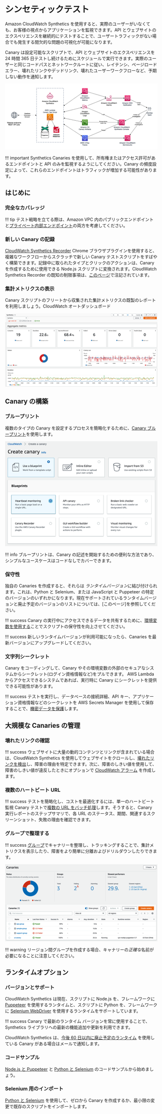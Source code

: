 # シンセティックテスト

Amazon CloudWatch Synthetics を使用すると、実際のユーザーがいなくても、お客様の視点からアプリケーションを監視できます。API とウェブサイトのエクスペリエンスを継続的にテストすることで、ユーザートラフィックがない場合でも発生する間欠的な問題の可視化が可能になります。

Canary は設定可能なスクリプトで、API とウェブサイトのエクスペリエンスを 24 時間 365 日テストし続けるためにスケジュールで実行できます。実際のユーザーと同じコードパスとネットワークルートに従い、レイテンシ、ページロードエラー、壊れたリンクやデッドリンク、壊れたユーザーワークフローなど、予期しない動作を通知します。

![CloudWatch Synthetics アーキテクチャ](../images/synthetics0.png)

!!! important
    Synthetics Canaries を使用して、所有権またはアクセス許可があるエンドポイントと API のみを監視するようにしてください。Canary の頻度設定によって、これらのエンドポイントはトラフィックが増加する可能性があります。

## はじめに

### 完全なカバレッジ

!!! tip
    テスト戦略を立てる際は、Amazon VPC 内のパブリックエンドポイントと[プライベート内部エンドポイント](https://aws.amazon.com/blogs/mt/monitor-your-private-endpoints-using-cloudwatch-synthetics/)の両方を考慮してください。

### 新しい Canary の記録

[CloudWatch Synthetics Recorder](https://chrome.google.com/webstore/detail/cloudwatch-synthetics-rec/bhdnlmmgiplmbcdmkkdfplenecpegfno) Chrome ブラウザプラグインを使用すると、複雑なワークフローからスクラッチで新しい Canary テストスクリプトをすばやく構築できます。記録中に取られたタイプとクリックのアクションは、Canary を作成するために使用できる Node.js スクリプトに変換されます。CloudWatch Synthetics Recorder の既知の制限事項は、[このページ](https://docs.aws.amazon.com/AmazonCloudWatch/latest/monitoring/CloudWatch_Synthetics_Canaries_Recorder.html#CloudWatch_Synthetics_Canaries_Recorder-limitations)で注記されています。

### 集計メトリクスの表示

Canary スクリプトのフリートから収集された集計メトリクスの既製のレポートを利用しましょう。CloudWatch オートダッシュボード

![The CloudWatch Dashboard for Synthetics](../images/synthetics1.png)

## Canary の構築

### ブループリント

複数のタイプの Canary を設定するプロセスを簡略化するために、[Canary ブループリント](https://docs.aws.amazon.com/ja_jp/AmazonCloudWatch/latest/monitoring/CloudWatch_Synthetics_Canaries_Blueprints.html)を使用します。

![複数の方法で Synthetics Canary を作成する](../images/synthetics2.png)

!!! info
    ブループリントは、Canary の記述を開始するための便利な方法であり、シンプルなユースケースはコードなしでカバーできます。

### 保守性

独自の Canaries を作成すると、それらは *ランタイムバージョン*に結び付けられます。これは、Python と Selenium、または JavaScript と Puppeteer の特定のバージョンのいずれかになります。現在サポートされているランタイムバージョンと廃止予定のバージョンのリストについては、[このページ]を参照してください。

!!! success
    Canary の実行中にアクセスできるデータを共有するために、[環境変数を使用する](https://aws.amazon.com/blogs/mt/using-environment-variables-with-amazon-cloudwatch-synthetics/)ことでスクリプトの保守性を向上させてください。

!!! success
    新しいランタイムバージョンが利用可能になったら、Canaries を最新バージョンにアップグレードしてください。

### 文字列シークレット

Canary をコーディングして、Canary やその環境変数の外部のセキュアなシステムからシークレット(ログイン資格情報など)をプルできます。 
AWS Lambda からアクセスできるシステムであれば、実行時に Canary にシークレットを提供できる可能性があります。

!!! success
    テストを実行し、データベースの接続詳細、API キー、アプリケーション資格情報などのシークレットを AWS Secrets Manager を使用して保存することで、[機密データを保護](https://aws.amazon.com/blogs/mt/secure-monitoring-of-user-workflow-experience-using-amazon-cloudwatch-synthetics-and-aws-secrets-manager/)します。

## 大規模な Canaries の管理

### 壊れたリンクの確認

!!! success
    ウェブサイトに大量の動的コンテンツとリンクが含まれている場合は、CloudWatch Synthetics を使用してウェブサイトをクロールし、[壊れたリンクを検出](https://aws.amazon.com/blogs/mt/cloudwatch-synthetics-to-find-broken-links-on-your-website/)し、障害の理由を特定できます。次に、障害のしきい値を使用して、障害のしきい値が違反したときにオプションで [CloudWatch アラーム](../../toosl/alarms/) を作成します。

### 複数のハートビート URL

!!! success
    テストを簡略化し、コストを最適化するには、単一のハートビート監視 Canary テストで[複数の URL をバッチ処理](https://aws.amazon.com/blogs/mt/simplify-your-canary-by-batching-multiple-urls-in-amazon-cloudwatch-synthetics/)します。そうすると、Canary 実行レポートのステップサマリで、各 URL のステータス、期間、関連するスクリーンショット、失敗の理由を確認できます。

### グループで整理する

!!! success
    [グループ](https://docs.aws.amazon.com/ja_jp/AmazonCloudWatch/latest/monitoring/CloudWatch_Synthetics_Groups.html)でキャナリーを整理し、トラッキングすることで、集計メトリクスを表示したり、障害をより簡単に分離およびドリルダウンしたりできます。

![Organize and track canaries in groups](../images/synthetics3.png)  

!!! warning
    リージョン間グループを作成する場合、キャナリーの*正確な*名前が必要になることに注意してください。

## ランタイムオプション

### バージョンとサポート

CloudWatch Synthetics は現在、スクリプトに Node.js を、フレームワークに [Puppeteer](https://github.com/puppeteer/puppeteer) を使用するランタイムと、スクリプトに Python を、フレームワークに [Selenium WebDriver](https://www.selenium.dev/documentation/webdriver/) を使用するランタイムをサポートしています。

!!! success
    Canary で最新のランタイム バージョンを常に使用することで、Synthetics ライブラリへの最新の機能追加や更新を利用できます。

CloudWatch Synthetics は、[今後 60 日以内に廃止予定のランタイム](https://docs.aws.amazon.com/ja_jp/AmazonCloudWatch/latest/monitoring/CloudWatch_Synthetics_Canaries_Library.html#CloudWatch_Synthetics_Canaries_runtime_support) を使用している Canary がある場合はメールで通知します。

### コードサンプル

[Node.js と Puppeteer](https://docs.aws.amazon.com/AmazonCloudWatch/latest/monitoring/CloudWatch_Synthetics_Canaries_Samples.html#CloudWatch_Synthetics_Canaries_Samples_nodejspup) と [Python と Selenium](https://docs.aws.amazon.com/AmazonCloudWatch/latest/monitoring/CloudWatch_Synthetics_Canaries_Samples.html#CloudWatch_Synthetics_Canaries_Samples_pythonsel) のコードサンプルから始めましょう。

### Selenium 用のインポート

[Python と Selenium](https://aws.amazon.com/blogs/mt/create-canaries-in-python-and-selenium-using-amazon-cloudwatch-synthetics/) を使用して、ゼロから Canary を作成するか、最小限の変更で既存のスクリプトをインポートします。
